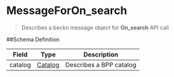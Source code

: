 # MessageForOn_search

> Describes a beckn message object for **On_search** API call

##Schema Definition

| **Field** | **Type**                                                  | **Description**         |
| --------- | --------------------------------------------------------- | ----------------------- |
| catalog   | [Catalog](/reference/0.9.3/core/schema-reference/catalog) | Describes a BPP catalog |
